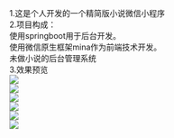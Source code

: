 1.这是个人开发的一个精简版小说微信小程序<br/>
2.项目构成：<br/>
	使用springboot用于后台开发。<br/>
	使用微信原生框架mina作为前端技术开发。<br/>
	未做小说的后台管理系统<br/>
3.效果预览<br/>
![](https://github.com/jingranyouren/img/blob/master/index.png)<br/>
![](https://github.com/jingranyouren/img/blob/master/shelt.png)<br/>
![](https://github.com/jingranyouren/img/blob/master/readhistory.png)<br/>
![](https://github.com/jingranyouren/img/blob/master/search.png)<br/>
![](https://github.com/jingranyouren/img/blob/master/my.png)<br/>
![](https://github.com/jingranyouren/img/blob/master/category.png)<br/>

